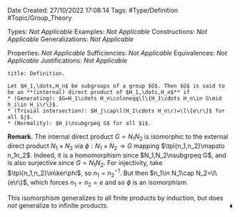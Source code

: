<div class="topSpace"></div>

Date Created: 27/10/2022 17:08:14
Tags: #Type/Definition #Topic/Group_Theory

Types: _Not Applicable_
Examples: _Not Applicable_
Constructions: _Not Applicable_
Generalizations: _Not Applicable_

Properties: _Not Applicable_
Sufficiencies: _Not Applicable_
Equivalences: _Not Applicable_
Justifications: _Not Applicable_

``` ad-Definition
title: Definition.

Let $H_1,\dots,H_n$ be subgroups of a group $G$. Then $G$ is said to be an **(internal) direct product of $H_1,\dots,H_n$** if
* (Generating): $G=H_1\cdots H_n\coloneqq\l\{H_1\cdots H_n\in G\mid h_i\in H_i\r\}$.
* (Trivial intersection): $H_j\cap\l(H_1\cdots H_n\r)=\l\{e\r\}$ for all $j$.
* (Normality): $H_i\nsubgrpeq G$ for all $i$.

```

**Remark.** The internal direct product $G=N_1N_2$ is isomorphic to the external direct product $N_1\times N_2$ via $\phi:N_1\times N_2\to G$ mapping $\tpl{n_1,n_2}\mapsto n_1n_2$. Indeed, it is a homomorphism since $N_1,N_2\nsubgrpeq G$, and is also surjective since $G=N_1N_2$. For injectivity, take $\tpl{n_1,n_2}\in\ker\phi$, so $n_1=n_2^{-1}$. But then $n_1\in N_1\cap N_2=\l\{e\r\}$, which forces $n_1=n_2=e$ and so $\phi$ is an isomorphism.

This isomorphism generalizes to all finite products by induction, but does _not_ generalize to infinite products.<span style="float:right;">$\blacklozenge$</span>
